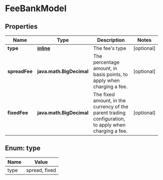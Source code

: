 
# FeeBankModel

## Properties
Name | Type | Description | Notes
------------ | ------------- | ------------- | -------------
**type** | [**inline**](#Type) | The fee&#39;s type |  [optional]
**spreadFee** | **java.math.BigDecimal** | The percentage amount, in basis points, to apply when charging a fee. |  [optional]
**fixedFee** | **java.math.BigDecimal** | The fixed amount, in the currency of the parent trading configuration, to apply when charging a fee. |  [optional]


<a name="Type"></a>
## Enum: type
Name | Value
---- | -----
type | spread, fixed



